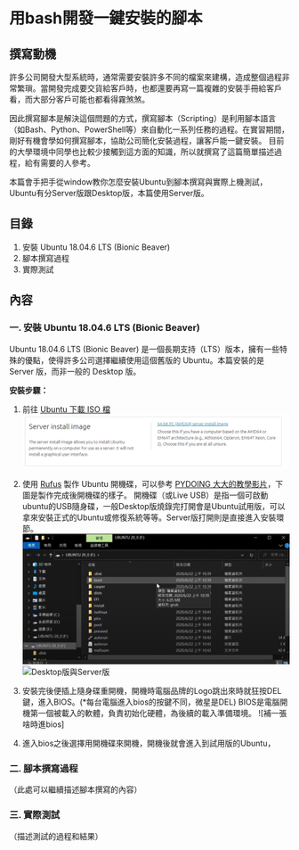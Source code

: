 # 用bash開發一鍵安裝的腳本

## 撰寫動機
許多公司開發大型系統時，通常需要安裝許多不同的檔案來建構，造成整個過程非常繁瑣。當開發完成要交貨給客戶時，也都還要再寫一篇複雜的安裝手冊給客戶看，而大部分客戶可能也都看得霧煞煞。

因此撰寫腳本是解決這個問題的方式，撰寫腳本（Scripting）是利用腳本語言（如Bash、Python、PowerShell等）來自動化一系列任務的過程。在實習期間，剛好有機會學如何撰寫腳本，協助公司簡化安裝過程，讓客戶能一鍵安裝。
目前的大學環境中同學也比較少接觸到這方面的知識，所以就撰寫了這篇簡單描述過程，給有需要的人參考。

本篇會手把手從window教你怎麼安裝Ubuntu到腳本撰寫與實際上機測試，Ubuntu有分Server版跟Desktop版，本篇使用Server版。

## 目錄
1. 安裝 Ubuntu 18.04.6 LTS (Bionic Beaver)
2. 腳本撰寫過程
3. 實際測試

## 內容
### 一. 安裝 Ubuntu 18.04.6 LTS (Bionic Beaver)
Ubuntu 18.04.6 LTS (Bionic Beaver) 是一個長期支持（LTS）版本，擁有一些特殊的優點，使得許多公司選擇繼續使用這個舊版的 Ubuntu。本篇安裝的是 Server 版，而非一般的 Desktop 版。

**安裝步驟：**
1. 前往 [Ubuntu 下載 ISO 檔](https://releases.ubuntu.com/18.04/)
      ![安裝步驟](readme%20image/圖片2.png)
   
2. 使用 [Rufus](https://rufus.ie/zh_TW/) 製作 Ubuntu 開機碟，可以參考 [PYDOING 大大的教學影片](https://www.youtube.com/watch?v=i7Uee78td-s)，下圖是製作完成後開機碟的樣子。
   開機碟（或Live USB）是指一個可啟動ubuntu的USB隨身碟，一般Desktop版燒錄完打開會是Ubuntu試用版，可以拿來安裝正式的Ubuntu或修復系統等等。Server版打開則是直接進入安裝環節。
      ![開機碟完成](readme%20image/圖片3.png)
      ![Desktop版與Server版]()

4. 安裝完後便插上隨身碟重開機，開機時電腦品牌的Logo跳出來時就狂按DEL鍵，進入BIOS。(*每台電腦進入bios的按鍵不同，微星是DEL)
   BIOS是電腦開機第一個被載入的軟體，負責初始化硬體，為後續的載入準備環境。
      ![補一張啥時進bios]

6. 進入bios之後選擇用開機碟來開機，開機後就會進入到試用版的Ubuntu，

### 二. 腳本撰寫過程
（此處可以繼續描述腳本撰寫的內容）

### 三. 實際測試
（描述測試的過程和結果）

